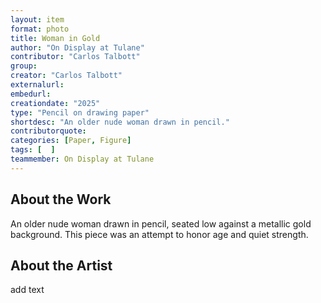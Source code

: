 ```yaml
---
layout: item
format: photo
title: Woman in Gold
author: "On Display at Tulane"
contributor: "Carlos Talbott"
group: 
creator: "Carlos Talbott"
externalurl: 
embedurl: 
creationdate: "2025"
type: "Pencil on drawing paper"
shortdesc: "An older nude woman drawn in pencil."
contributorquote: 
categories: [Paper, Figure]
tags: [  ]
teammember: On Display at Tulane
---
```


## About the Work

An older nude woman drawn in pencil, seated low against a metallic gold background. This piece was an attempt to honor age and quiet strength.
## About the Artist

add text
